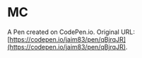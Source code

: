 # MC

A Pen created on CodePen.io. Original URL: [https://codepen.io/jaim83/pen/qBjrqJR](https://codepen.io/jaim83/pen/qBjrqJR).


